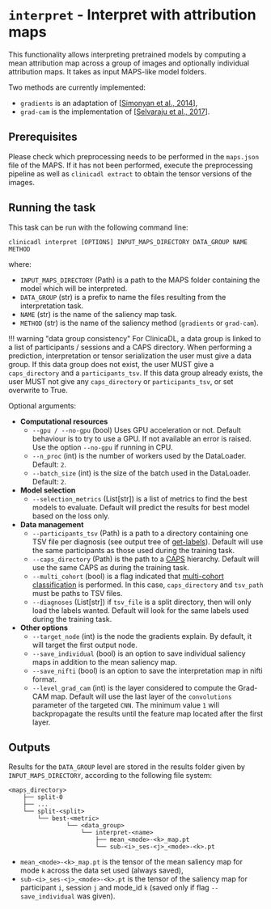 # `interpret` - Interpret with attribution maps

This functionality allows interpreting pretrained models by computing a mean attribution map
across a group of images and optionally individual attribution maps. It takes as input MAPS-like model folders.

Two methods are currently implemented:
- `gradients` is an adaptation of [[Simonyan et al., 2014](https://arxiv.org/abs/1312.6034)],
- `grad-cam` is the implementation of [[Selvaraju et al., 2017](https://arxiv.org/abs/1610.02391v4)].


## Prerequisites

Please check which preprocessing needs to
be performed in the `maps.json` file of the MAPS. If it has
not been performed, execute the preprocessing pipeline as well as `clinicadl
extract` to obtain the tensor versions of the images.

<!--Some pretrained models are available to [download
here](https://aramislab.paris.inria.fr/clinicadl/files/models/). You
can download them using your navigator or the command line. For example, to get
the model "Image-based" with a single split type:

```
curl -k https://aramislab.paris.inria.fr/clinicadl/files/models/v1.1.0/maps_exp3.tar.gz -o maps_exp3.tar.gz
tar xf model_exp3_splits_1.tar.gz
```
-->

## Running the task
This task can be run with the following command line:
```Text
clinicadl interpret [OPTIONS] INPUT_MAPS_DIRECTORY DATA_GROUP NAME METHOD

```
where:

- `INPUT_MAPS_DIRECTORY` (Path) is a path to the MAPS folder containing the model which will be interpreted.
- `DATA_GROUP` (str) is a prefix to name the files resulting from the interpretation task.
- `NAME` (str) is the name of the saliency map task.
- `METHOD` (str) is the name of the saliency method (`gradients` or `grad-cam`).

!!! warning "data group consistency"
    For ClinicaDL, a data group is linked to a list of participants / sessions and a CAPS directory.
    When performing a prediction, interpretation or tensor serialization the user must give a data group.
    If this data group does not exist, the user MUST give a `caps_directory` and a `participants_tsv`.
    If this data group already exists, the user MUST not give any `caps_directory` or `participants_tsv`, or set overwrite to True.


Optional arguments:

- **Computational resources**
    - `--gpu / --no-gpu` (bool) Uses GPU acceleration or not. Default behaviour is to try to use a
      GPU. If not available an error is raised. Use the option `--no-gpu` if running in CPU.
    - `--n_proc` (int) is the number of workers used by the DataLoader. Default: `2`.
    - `--batch_size` (int) is the size of the batch used in the DataLoader. Default: `2`.
- **Model selection**
    - `--selection_metrics` (List[str]) is a list of metrics to find the best models to evaluate.
      Default will predict the results for best model based on the loss only.
- **Data management**
    - `--participants_tsv` (Path) is a path to a directory containing one TSV file per diagnosis
    (see output tree of [get-labels](./TSVTools.md#getlabels---extract-labels-specific-to-alzheimers-disease)). 
    Default will use the same participants as those used during the training task.
    - `--caps_directory` (Path) is the path to a [CAPS](https://aramislab.paris.inria.fr/clinica/docs/public/latest/CAPS/Introduction/) hierarchy.
    Default will use the same CAPS as during the training task.
    - `--multi_cohort` (bool) is a flag indicated that [multi-cohort classification](Train/Details.md#multi-cohort)
     is performed.
    In this case, `caps_directory` and `tsv_path` must be paths to TSV files.
    - `--diagnoses` (List[str]) if `tsv_file` is a split directory, then will only load the labels wanted.
    Default will look for the same labels used during the training task.
- **Other options**
    - `--target_node` (int) is the node the gradients explain. By default, it will target the first output node.
    - `--save_individual` (bool) is an option to save individual saliency maps in addition to the mean saliency map.
    - `--save_nifti` (bool) is an option to save the interpretation map in nifti format.
    - `--level_grad_cam` (int) is the layer considered to compute the Grad-CAM map. Default will use the last
    layer of the `convolutions` parameter of the targeted `CNN`. The minimum value `1` will backpropagate the results
    until the feature map located after the first layer.
   

## Outputs

Results for the `DATA_GROUP` level are stored in the results folder given by `INPUT_MAPS_DIRECTORY`, according to
the following file system:
```
<maps_directory>
    ├── split-0  
    ├── ...  
    └── split-<split>
        └── best-<metric>
                └── <data_group>
                    └── interpret-<name>
                        ├── mean_<mode>-<k>_map.pt
                        └── sub-<i>_ses-<j>_<mode>-<k>.pt
```

- `mean_<mode>-<k>_map.pt` is the tensor of the mean saliency map for mode `k` 
  across the data set used (always saved),
- `sub-<i>_ses-<j>_<mode>-<k>.pt` is the tensor of the saliency map for participant `i`, session `j`
  and mode_id `k` (saved only if flag `--save_individual` was given).
  
